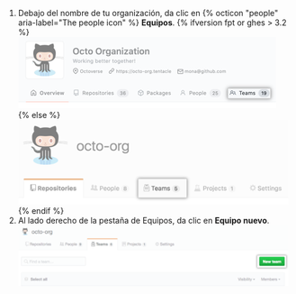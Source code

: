 1. Debajo del nombre de tu organización, da clic en
{% octicon "people" aria-label="The people icon" %} **Equipos**.
  {% ifversion fpt or ghes > 3.2 %}
  ![Pestaña de equipos](/assets/images/help/organizations/organization-teams-tab-with-overview.png)
  {% else %}
  ![Pestaña de equipos](/assets/images/help/organizations/organization-teams-tab.png)
  {% endif %}
1. Al lado derecho de la pestaña de Equipos, da clic en **Equipo nuevo**. ![Botón de equipo nuevo](/assets/images/help/teams/new-team-button.png)
